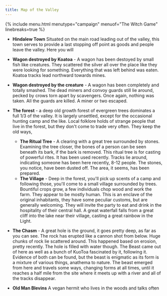 ```yaml
--- 
title: Map of the Valley
---
```


{% include menu.html menutype="campaign" menuof="The Witch Game" linebreaks=true %}

* **Hindalew Town** Situated on the main road leading out of the valley, this town serves to provide a last stopping off point as goods and people leave the valley. Here you will
* **Wagon destroyed by Koatoa** - A wagon has been destoyed by small fish like creatures. They scattered the silver all over the place like they were looking for something. Everything that was left behind was eaten. Koatoa tracks lead northward towards mines.
* **Wagon destroyed by the creature** - A wagon has been completely and totally smashed. The dead miners and convoy guards still lie around, pecked by crows torn apart by scavengers. Once again, nothing was taken. All the guards are killed. A miner or two escaped.
* **The forest** - a deep old growth forest of evergreen trees dominates a full 1/3 of the valley. It is largely unsettled, except for the occasional hunting camp and the like. Local folklore holds of strange people that live in the forest, but they don't come to trade very often. They keep the old ways, 
  * **The Ritual Tree** - A clearing with a great tree surrounded by stones. Examining the tree closer, the bones of a person can be seen beneath its bark, if the bark is removed. This ritual tree is for casting of powerful rites. It has been used recently. Tracks lie around, indicating someone has been here recently, 8-12 people. The stones, you notice, have been dusted off. The area, it seems, has been prepared.
  * **The Village** - Deep in the forest, you'll pick up scents of a camp and following those, you'll come to a small village surrounded by trees. Bountiful crops grow, a few individuals chop wood and work the farm. They appear to be mostly human. This is an enclave of the original inhabitants, they have some peculiar customs, but are generally welcoming. They will invite the party to eat and drink in the hospitality of their central hall. A great waterfall falls from a great cliff into the lake near their village, casting a great rainbow in the Light. 

* **The Chasm** - A great hole is the ground, it goes pretty deep, as far as you can see. The rock has erupted like a cannon shot from below. Huge chunks of rock lie scattered around. This happened based on erosion, pretty recently. The hole is filled with water though. 
The Beast came out of here as well as a bunch of KuoToa fascinated by it, following it. Evidence of both can be found, but the beast is enigmatic as its form is a mixture of various things, anathema to nature.
The beast emerged from here and travels some ways, changing forms at all times, until it reaches a half mile from the site where it meets up with a river and all of the tracks disappear.

* **Old Man Blevins** A vegan hermit who lives in the woods and talks often


